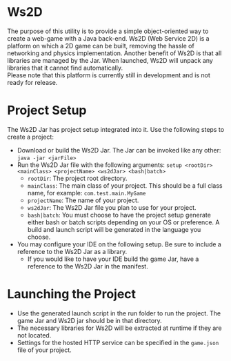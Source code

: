 # Ws2D
The purpose of this utility is to provide a simple object-oriented way to create a web-game with a Java back-end. Ws2D (Web Service 2D) is a platform on which a 2D
game can be built, removing the hassle of networking and physics implementation. Another benefit of Ws2D is that all libraries are managed by the Jar. When launched,
Ws2D will unpack any libraries that it cannot find automatically.
<br/>
Please note that this platform is currently still in development and is not ready for release.

# Project Setup
The Ws2D Jar has project setup integrated into it. Use the following steps to create a project:
- Download or build the Ws2D Jar. The Jar can be invoked like any other: `java -jar <jarFile>`
- Run the Ws2D Jar file with the following arguments: `setup <rootDir> <mainClass> <projectName> <ws2dJar> <bash|batch>`
	- `rootDir`: The project root directory.
	- `mainClass`: The main class of your project. This should be a full class name, for example: `com.test.main.MyGame`
	- `projectName`: The name of your project.
	- `ws2dJar`: The Ws2D Jar file you plan to use for your project.
	- `bash|batch`: You must choose to have the project setup generate either bash or batch scripts depending on your OS or preference. A build and launch script will
	be generated in the language you choose.
- You may configure your IDE on the following setup. Be sure to include a reference to the Ws2D Jar as a library.
	- If you would like to have your IDE build the game Jar, have a reference to the Ws2D Jar in the manifest.

# Launching the Project
- Use the generated launch script in the run folder to run the project. The game Jar and Ws2D jar should be in that directory.
- The necessary libraries for Ws2D will be extracted at runtime if they are not located.
- Settings for the hosted HTTP service can be specified in the `game.json` file of your project.